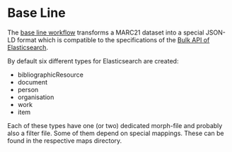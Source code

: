 # Base Line

The [base line workflow](./transformation.flux) transforms a MARC21 dataset into a special JSON-LD format which is compatible to the
specifications of the [Bulk API of Elasticsearch](https://www.elastic.co/guide/en/elasticsearch/reference/current/docs-bulk.html).

By default six different types for Elasticsearch are created:
* bibliographicResource
* document
* person
* organisation
* work
* item

Each of these types have one (or two) dedicated morph-file and probably also a filter file. Some of them depend on special
mappings. These can be found in the respective maps directory.
